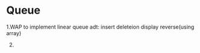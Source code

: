 # Queue

1.WAP to implement linear queue adt:
    insert
    deleteion
    display
    reverse(using array)

2.
